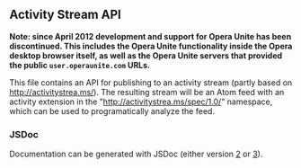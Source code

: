 ## Activity Stream API

**Note: since April 2012 development and support for Opera Unite has been discontinued. This includes the Opera Unite functionality inside the Opera desktop browser itself, as well as the Opera Unite servers that provided the public `user.operaunite.com` URLs.**

This file contains an API for publishing to an activity stream (partly based on http://activitystrea.ms/). The resulting stream will be an Atom feed with an activity extension in the "http://activitystrea.ms/spec/1.0/" namespace, which can be used to programatically analyze the feed.

### JSDoc
Documentation can be generated with JSDoc (either version [2](http://code.google.com/p/jsdoc-toolkit/) or [3](https://github.com/micmath/jsdoc)).